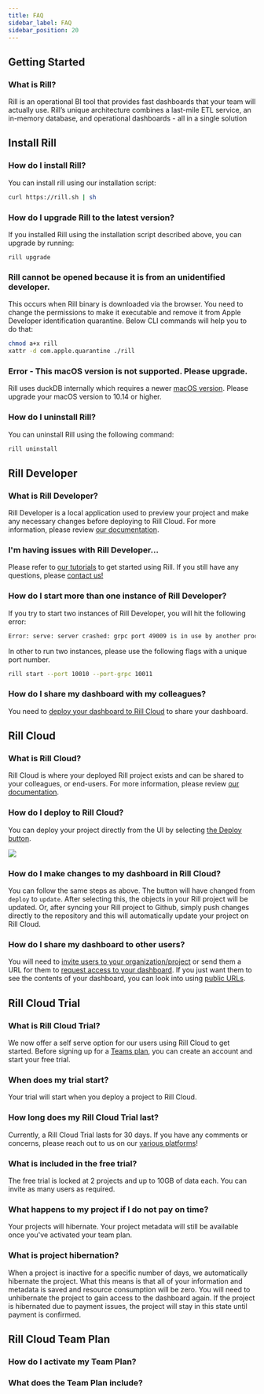 ```yaml
---
title: FAQ
sidebar_label: FAQ
sidebar_position: 20
---
```


## Getting Started

### What is Rill?
Rill is an operational BI tool that provides fast dashboards that your team will actually use. Rill’s unique architecture combines a last-mile ETL service, an in-memory database, and operational dashboards - all in a single solution

## Install Rill 

### How do I install Rill? 
You can install rill using our installation script:
```bash
curl https://rill.sh | sh
```
### How do I upgrade Rill to the latest version?
If you installed Rill using the installation script described above, you can upgrade by running:
```
rill upgrade
```


### Rill cannot be opened because it is from an unidentified developer.
This occurs when Rill binary is downloaded via the browser. You need to change the permissions to make it executable and remove it from Apple Developer identification quarantine. 
Below CLI commands will help you to do that: 
```bash
chmod a+x rill
xattr -d com.apple.quarantine ./rill
```


### Error - This macOS version is not supported. Please upgrade.
Rill uses duckDB internally which requires a newer [macOS version](https://github.com/duckdb/duckdb/issues/3824). 
Please upgrade your macOS version to 10.14 or higher.


### How do I uninstall Rill?

You can uninstall Rill using the following command:
```bash
rill uninstall
```




## Rill Developer

### What is Rill Developer?
Rill Developer is a local application used to preview your project and make any necessary changes before deploying to Rill Cloud. For more information, please review [our documentation](https://docs.rilldata.com/concepts/developerVsCloud#rill-developer).

### I'm having issues with Rill Developer...

Please refer to [our tutorials](/tutorials) to get started using Rill. If you still have any questions, please [contact us!](/contact)


### How do I start more than one instance of Rill Developer?

If you try to start two instances of Rill Developer, you will hit the following error:
```bash
Error: serve: server crashed: grpc port 49009 is in use by another process. Either kill that process or pass `--port-grpc PORT` to run Rill on another port
```

In other to run two instances, please use the following flags with a unique port number.
```bash
rill start --port 10010 --port-grpc 10011
```

### How do I share my dashboard with my colleagues?

You need to [deploy your dashboard to Rill Cloud](https://docs.rilldata.com/deploy/existing-project/) to share your dashboard.

## Rill Cloud

### What is Rill Cloud?
Rill Cloud is where your deployed Rill project exists and can be shared to your colleagues, or end-users. For more information, please review [our documentation](https://docs.rilldata.com/concepts/developerVsCloud#rill-cloud).

### How do I deploy to Rill Cloud?
You can deploy your project directly from the UI by selecting [the Deploy button](https://docs.rilldata.com/deploy/existing-project/#deploying-a-project-via-the-ui).

<img src = '/img/deploy/existing-project/deploy-ui.gif' class='rounded-gif' />
<br />


### How do I make changes to my dashboard in Rill Cloud?

You can follow the same steps as above. The button will have changed from `deploy` to `update`. After selecting this, the objects in your Rill project will be updated. Or, after syncing your Rill project to Github, simply push changes directly to the repository and this will automatically update your project on Rill Cloud.

### How do I share my dashboard to other users?

You will need to [invite users to your organization/project](https://docs.rilldata.com/manage/user-management#option-1---admin-invites-user) or send them a URL for them to [request access to your dashboard](https://docs.rilldata.com/manage/user-management#option-2---user-requests-access). If you just want them to see the contents of your dashboard, you can look into using [public URLs](https://docs.rilldata.com/explore/share-url).


## Rill Cloud Trial

### What is Rill Cloud Trial?

We now offer a self serve option for our users using Rill Cloud to get started. Before signing up for a [Teams plan](https://www.rilldata.com/pricing), you can create an account and start your free trial. 

### When does my trial start?

Your trial will start when you deploy a project to Rill Cloud.

### How long does my Rill Cloud Trial last?

Currently, a Rill Cloud Trial lasts for 30 days. If you have any comments or concerns, please reach out to us on our [various platforms](../contact.md)! 

### What is included in the free trial? 

The free trial is locked at 2 projects and up to 10GB of data each. You can invite as many users as required. 

### What happens to my project if I do not pay on time?

Your projects will hibernate. Your project metadata will still be available once you've activated your team plan.

### What is project hibernation?

When a project is inactive for a specific number of days, we automatically hibernate the project. What this means is that all of your information and metadata is saved and resource consumption will be zero. You will need to unhibernate the project to gain access to the dashboard again. If the project is hibernated due to payment issues, the project will stay in this state until payment is confirmed.

## Rill Cloud Team Plan

### How do I activate my Team Plan?

### What does the Team Plan include?

